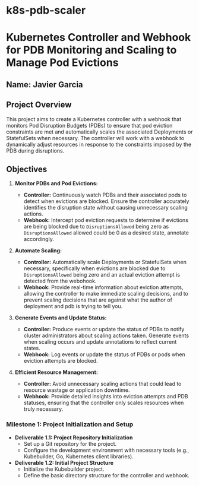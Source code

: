 # k8s-pdb-scaler

# Kubernetes Controller and Webhook for PDB Monitoring and Scaling to Manage Pod Evictions

## Name: Javier Garcia

## Project Overview
This project aims to create a Kubernetes controller with a webhook that monitors Pod Disruption Budgets (PDBs) to ensure that pod eviction constraints are met and automatically scales the associated Deployments or StatefulSets when necessary. The controller will work with a webhook to dynamically adjust resources in response to the constraints imposed by the PDB during disruptions.

## Objectives
1. **Monitor PDBs and Pod Evictions:**
   - **Controller:** Continuously watch PDBs and their associated pods to detect when evictions are blocked. Ensure the controller accurately identifies the disruption state without causing unnecessary scaling actions.
   - **Webhook:** Intercept pod eviction requests to determine if evictions are being blocked due to `DisruptionsAllowed` being zero as `DisruptionsAllowed` allowed could be 0 as a desired state, annotate accordingly.

2. **Automate Scaling:**
   - **Controller:** Automatically scale Deployments or StatefulSets when necessary, specifically when evictions are blocked due to `DisruptionsAllowed` being zero and an actual eviction attempt is detected from the webohook.
   - **Webhook:** Provide real-time information about eviction attempts, allowing the controller to make immediate scaling decisions, and to prevent scaling decisions that are against what the author of deployment and pdb is trying to tell you.

3. **Generate Events and Update Status:**
   - **Controller:** Produce events or update the status of PDBs to notify cluster administrators about scaling actions taken. Generate events when scaling occurs and update annotations to reflect current states.
   - **Webhook:** Log events or update the status of PDBs or pods when eviction attempts are blocked.

4. **Efficient Resource Management:**
   - **Controller:** Avoid unnecessary scaling actions that could lead to resource wastage or application downtime.
   - **Webhook:** Provide detailed insights into eviction attempts and PDB statuses, ensuring that the controller only scales resources when truly necessary.
  
### Milestone 1: Project Initialization and Setup
- **Deliverable 1.1: Project Repository Initialization**
  - Set up a Git repository for the project.
  - Configure the development environment with necessary tools (e.g., Kubebuilder, Go, Kubernetes client libraries).
- **Deliverable 1.2: Initial Project Structure**
  - Initialize the Kubebuilder project.
  - Define the basic directory structure for the controller and webhook.
